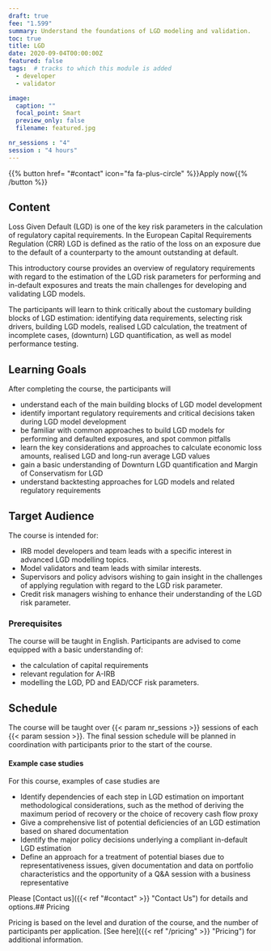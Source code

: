 ```yaml
---
draft: true
fee: "1.599"
summary: Understand the foundations of LGD modeling and validation.
toc: true
title: LGD
date: 2020-09-04T00:00:00Z
featured: false
tags:  # tracks to which this module is added
  - developer
  - validator

image:
  caption: ""
  focal_point: Smart
  preview_only: false
  filename: featured.jpg

nr_sessions : "4"
session : "4 hours"
---
```

{{% button href= "#contact" icon="fa fa-plus-circle" %}}Apply now{{% /button %}}

## Content

Loss Given Default (LGD) is one of the key risk parameters in the calculation of regulatory capital requirements. In the European Capital Requirements Regulation (CRR) LGD is defined as the ratio of the loss on an exposure due to the default of a counterparty to the amount outstanding at default. 

This introductory course provides an overview of regulatory requirements with regard to the estimation of the LGD risk parameters for performing and in-default exposures and treats the main challenges for developing and validating LGD models.

The participants will learn to think critically about the customary building blocks of LGD estimation: identifying data requirements, selecting risk drivers, building LGD models, realised LGD calculation, the treatment of incomplete cases, (downturn) LGD quantification, as well as model performance testing. 


## Learning Goals

After completing the course, the participants will

 * understand each of the main building blocks of LGD model development
 * identify important regulatory requirements and critical decisions taken during LGD model development
 * be familiar with common approaches to build LGD models for performing and defaulted exposures, and spot common pitfalls
 * learn the key considerations and approaches to calculate economic loss amounts, realised LGD and long-run average LGD values
 * gain a basic understanding of Downturn LGD quantification and Margin of Conservatism for LGD
 * understand backtesting approaches for LGD models and related regulatory requirements


## Target Audience

The course is intended for:

 * IRB model developers and team leads with a specific interest in advanced LGD modelling topics.
 * Model validators and team leads with similar interests.
 * Supervisors and policy advisors wishing to gain insight in the challenges of applying regulation with regard to the LGD risk parameter.
 * Credit risk managers wishing to enhance their understanding of the LGD risk parameter.


### Prerequisites
The course will be taught in English. 
Participants are advised to come equipped with a basic understanding of:

 * the calculation of capital requirements
 * relevant regulation for A-IRB
 * modelling the LGD, PD and EAD/CCF risk parameters.


## Schedule

The course will be taught over {{< param nr_sessions >}} sessions of each {{< param session >}}. The final session schedule will be planned in coordination with participants prior to the start of the course.



#### Example case studies

For this course, examples of case studies are 

 * Identify dependencies of each step in LGD estimation on important methodological considerations, such as the method of deriving the maximum period of recovery or the choice of recovery cash flow proxy
 * Give a comprehensive list of potential deficiencies of an LGD estimation based on shared documentation
 * Identify the major policy decisions underlying a compliant in-default LGD estimation
 * Define an approach for a treatment of potential biases due to representativeness issues, given documentation and data on portfolio characteristics and the opportunity of a Q&A session with a business representative




Please [Contact us]({{< ref "#contact" >}} "Contact Us") for details and options.## Pricing

Pricing is based on the level and duration of the course, and the number of participants per application. [See here]({{< ref "/pricing" >}} "Pricing") for additional information.


